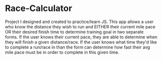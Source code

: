 # Race-Calculator
Project I designed and created to practice/learn JS.
This app allows a user who know the distance they wish to run and EITHER their current mile pace OR their desired finish time to determine training goal in two separate forms.
If the user knows their current pace, they are able to determine when they will finish a given distance/race.
If the user knows what time they'd like to complete a run/race in than the form can determine how fast their avg mile pace must be in order to complete in this given time.
